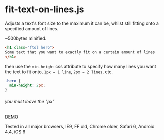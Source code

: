 # fit-text-on-lines.js

Adjusts a text's font size to the maximum it can be, whilst still fitting onto a specified amount of lines.

~500bytes minified.

```html
<h1 class="ftol hero">
Some text that you want to exactly fit on a certain amount of lines
</h1>
```

then use the `min-height` css attribute to specify how many lines you want the text to fit onto, `1px = 1 line`, `2px = 2 lines`, etc.

```css
.hero {
  min-height: 2px;
}
```
###### you must leave the "px"

[DEMO](https://paulbrowne.xyz/fit-text-on-lines)

Tested in all major browsers, IE9, FF old, Chrome older, Safari 6, Android 4.4, iOS 6
